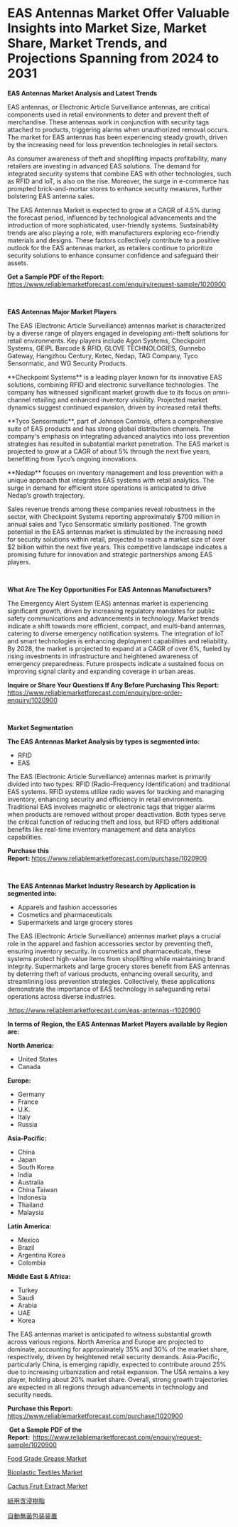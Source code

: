 <p><h1>EAS Antennas Market Offer Valuable Insights into Market Size, Market Share, Market Trends, and Projections Spanning from 2024 to 2031</h1></p><p><strong>EAS Antennas Market Analysis and Latest Trends</strong></p>
<p><p>EAS antennas, or Electronic Article Surveillance antennas, are critical components used in retail environments to deter and prevent theft of merchandise. These antennas work in conjunction with security tags attached to products, triggering alarms when unauthorized removal occurs. The market for EAS antennas has been experiencing steady growth, driven by the increasing need for loss prevention technologies in retail sectors. </p><p>As consumer awareness of theft and shoplifting impacts profitability, many retailers are investing in advanced EAS solutions. The demand for integrated security systems that combine EAS with other technologies, such as RFID and IoT, is also on the rise. Moreover, the surge in e-commerce has prompted brick-and-mortar stores to enhance security measures, further bolstering EAS antenna sales.</p><p>The EAS Antennas Market is expected to grow at a CAGR of 4.5% during the forecast period, influenced by technological advancements and the introduction of more sophisticated, user-friendly systems. Sustainability trends are also playing a role, with manufacturers exploring eco-friendly materials and designs. These factors collectively contribute to a positive outlook for the EAS antennas market, as retailers continue to prioritize security solutions to enhance consumer confidence and safeguard their assets.</p></p>
<p><strong>Get a Sample PDF of the Report:&nbsp;</strong> <a href="https://www.reliablemarketforecast.com/enquiry/request-sample/1020900">https://www.reliablemarketforecast.com/enquiry/request-sample/1020900</a></p>
<p>&nbsp;</p>
<p><strong>EAS Antennas Major Market Players</strong></p>
<p><p>The EAS (Electronic Article Surveillance) antennas market is characterized by a diverse range of players engaged in developing anti-theft solutions for retail environments. Key players include Agon Systems, Checkpoint Systems, GEIPL Barcode & RFID, GLOVE TECHNOLOGIES, Gunnebo Gateway, Hangzhou Century, Ketec, Nedap, TAG Company, Tyco Sensormatic, and WG Security Products.</p><p>**Checkpoint Systems** is a leading player known for its innovative EAS solutions, combining RFID and electronic surveillance technologies. The company has witnessed significant market growth due to its focus on omni-channel retailing and enhanced inventory visibility. Projected market dynamics suggest continued expansion, driven by increased retail thefts.</p><p>**Tyco Sensormatic**, part of Johnson Controls, offers a comprehensive suite of EAS products and has strong global distribution channels. The company's emphasis on integrating advanced analytics into loss prevention strategies has resulted in substantial market penetration. The EAS market is projected to grow at a CAGR of about 5% through the next five years, benefitting from Tyco’s ongoing innovations.</p><p>**Nedap** focuses on inventory management and loss prevention with a unique approach that integrates EAS systems with retail analytics. The surge in demand for efficient store operations is anticipated to drive Nedap’s growth trajectory.</p><p>Sales revenue trends among these companies reveal robustness in the sector, with Checkpoint Systems reporting approximately $700 million in annual sales and Tyco Sensormatic similarly positioned. The growth potential in the EAS antennas market is stimulated by the increasing need for security solutions within retail, projected to reach a market size of over $2 billion within the next five years. This competitive landscape indicates a promising future for innovation and strategic partnerships among EAS players.</p></p>
<p>&nbsp;</p>
<p><strong>What Are The Key Opportunities For EAS Antennas Manufacturers?</strong></p>
<p><p>The Emergency Alert System (EAS) antennas market is experiencing significant growth, driven by increasing regulatory mandates for public safety communications and advancements in technology. Market trends indicate a shift towards more efficient, compact, and multi-band antennas, catering to diverse emergency notification systems. The integration of IoT and smart technologies is enhancing deployment capabilities and reliability. By 2028, the market is projected to expand at a CAGR of over 6%, fueled by rising investments in infrastructure and heightened awareness of emergency preparedness. Future prospects indicate a sustained focus on improving signal clarity and expanding coverage in urban areas.</p></p>
<p><strong>Inquire or Share Your Questions If Any Before Purchasing This Report:</strong> <a href="https://www.reliablemarketforecast.com/enquiry/pre-order-enquiry/1020900">https://www.reliablemarketforecast.com/enquiry/pre-order-enquiry/1020900</a></p>
<p>&nbsp;</p>
<p><strong>Market Segmentation</strong></p>
<p><strong>The EAS Antennas Market Analysis by types is segmented into:</strong></p>
<p><ul><li>RFID</li><li>EAS</li></ul></p>
<p><p>The EAS (Electronic Article Surveillance) antennas market is primarily divided into two types: RFID (Radio-Frequency Identification) and traditional EAS systems. RFID systems utilize radio waves for tracking and managing inventory, enhancing security and efficiency in retail environments. Traditional EAS involves magnetic or electronic tags that trigger alarms when products are removed without proper deactivation. Both types serve the critical function of reducing theft and loss, but RFID offers additional benefits like real-time inventory management and data analytics capabilities.</p></p>
<p><strong>Purchase this Report:&nbsp;</strong><a href="https://www.reliablemarketforecast.com/purchase/1020900">https://www.reliablemarketforecast.com/purchase/1020900</a></p>
<p>&nbsp;</p>
<p><strong>The EAS Antennas Market Industry Research by Application is segmented into:</strong></p>
<p><ul><li>Apparels and fashion accessories</li><li>Cosmetics and pharmaceuticals</li><li>Supermarkets and large grocery stores</li></ul></p>
<p><p>The EAS (Electronic Article Surveillance) antennas market plays a crucial role in the apparel and fashion accessories sector by preventing theft, ensuring inventory security. In cosmetics and pharmaceuticals, these systems protect high-value items from shoplifting while maintaining brand integrity. Supermarkets and large grocery stores benefit from EAS antennas by deterring theft of various products, enhancing overall security, and streamlining loss prevention strategies. Collectively, these applications demonstrate the importance of EAS technology in safeguarding retail operations across diverse industries.</p></p>
<p><a href="https://www.reliablemarketforecast.com/eas-antennas-r1020900">&nbsp;https://www.reliablemarketforecast.com/eas-antennas-r1020900</a></p>
<p><strong>In terms of Region, the EAS Antennas Market Players available by Region are:</strong></p>
<p>
    <p> <strong> North America: </strong>
        <ul>
            <li>United States</li>
            <li>Canada</li>
        </ul>
        </p> 
    <p> <strong> Europe: </strong>
        <ul>
            <li>Germany</li>
            <li>France</li>
            <li>U.K.</li>
            <li>Italy</li>
            <li>Russia</li>
        </ul>
        </p> 
    <p> <strong> Asia-Pacific: </strong>
        <ul>
            <li>China</li>
            <li>Japan</li>
            <li>South Korea</li>
            <li>India</li>
            <li>Australia</li>
            <li>China Taiwan</li>
            <li>Indonesia</li>
            <li>Thailand</li>
            <li>Malaysia</li>
        </ul>
        </p> 
    <p> <strong> Latin America: </strong>
        <ul>
            <li>Mexico</li>
            <li>Brazil</li>
            <li>Argentina Korea</li>
            <li>Colombia</li>
        </ul>
        </p> 
    <p> <strong> Middle East & Africa: </strong>
        <ul>
            <li>Turkey</li>
            <li>Saudi</li>
            <li>Arabia</li>
            <li>UAE</li>
            <li>Korea</li>
        </ul>
    </p>
    </p>
<p><p>The EAS antennas market is anticipated to witness substantial growth across various regions. North America and Europe are projected to dominate, accounting for approximately 35% and 30% of the market share, respectively, driven by heightened retail security demands. Asia-Pacific, particularly China, is emerging rapidly, expected to contribute around 25% due to increasing urbanization and retail expansion. The USA remains a key player, holding about 20% market share. Overall, strong growth trajectories are expected in all regions through advancements in technology and security needs.</p></p>
<p><strong>Purchase this Report: </strong><a href="https://www.reliablemarketforecast.com/purchase/1020900">https://www.reliablemarketforecast.com/purchase/1020900</a></p>
<p>&nbsp;<strong>Get a Sample PDF of the Report:&nbsp;&nbsp;</strong><a href="https://www.reliablemarketforecast.com/enquiry/request-sample/1020900">https://www.reliablemarketforecast.com/enquiry/request-sample/1020900</a></p>
<p><strong></strong></p>
<p><p><a href="https://medium.com/@calekuhlman/this-report-aims-to-deliver-an-in-depth-analysis-of-the-global-food-grade-grease-market-offering-13ececf72b7a">Food Grade Grease Market</a></p><p><a href="https://issuu.com/reportprime-2/docs/bioplastic-textiles-market-size-203_1eaa08a77a91b6">Bioplastic Textiles Market</a></p><p><a href="https://issuu.com/reportprime-2/docs/cactus-fruit-extract-market-size-20_dfa2bf96987a7d">Cactus Fruit Extract Market</a></p><p><a href="https://medium.com/@cloydabbott2023/%E3%82%A4%E3%83%B3%E3%82%AF%E3%83%AB%E3%83%BC%E3%82%B8%E3%83%A7%E3%83%B3%E6%A8%B9%E8%84%82%E3%81%AE%E7%B4%99%E5%B8%82%E5%A0%B4%E8%A6%8F%E6%A8%A1-%E3%82%B7%E3%82%A7%E3%82%A2%E3%81%8A%E3%82%88%E3%81%B3%E3%83%88%E3%83%AC%E3%83%B3%E3%83%89%E5%88%86%E6%9E%90%E3%83%AC%E3%83%9D%E3%83%BC%E3%83%88-%E7%94%A8%E9%80%94%E5%88%A5-%E3%82%A2%E3%83%97%E3%83%AA%E3%82%B1%E3%83%BC%E3%82%B7%E3%83%A7%E3%83%B3i-%E3%82%A2%E3%83%97%E3%83%AA%E3%82%B1%E3%83%BC%E3%82%B7%E3%83%A7%E3%83%B3ii-%E5%8E%9F%E6%9D%90%E6%96%99%E5%88%A5-%E3%81%9D%E3%81%97%E3%81%A62031%E5%B9%B4%E3%81%BE%E3%81%A7%E3%81%AE%E4%BA%88%E6%B8%AC-d2af134c9ecf">紙用含浸樹脂</a></p><p><a href="https://medium.com/@cloydabbott2023/automatic-aseptic-packaging-equipment-market-%E3%81%AF-%E3%82%B3%E3%82%B9%E3%83%88%E7%AE%A1%E7%90%86%E3%81%A8%E5%8A%B9%E7%8E%87%E5%90%91%E4%B8%8A%E3%82%92%E5%84%AA%E5%85%88%E3%81%97%E3%81%BE%E3%81%99-%E3%81%95%E3%82%89%E3%81%AB-%E5%A0%B1%E5%91%8A%E6%9B%B8%E3%81%AF%E5%B8%82%E5%A0%B4%E3%81%AE%E9%9C%80%E8%A6%81%E9%9D%A2%E3%81%A8%E4%BE%9B%E7%B5%A6%E9%9D%A2%E3%81%AE%E4%B8%A1%E6%96%B9%E3%82%92%E3%82%AB%E3%83%90%E3%83%BC%E3%81%97%E3%81%A6%E3%81%84%E3%81%BE%E3%81%99-ff7885fc2581">自動無菌包装装置</a></p></p>
